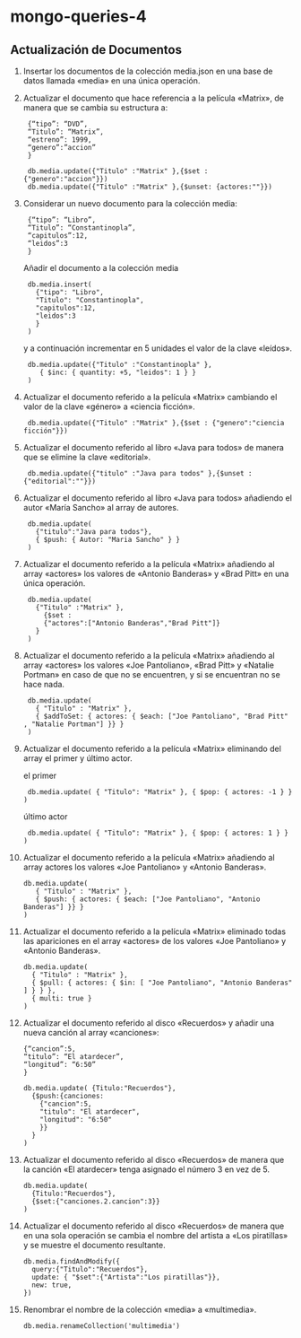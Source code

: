 # mongo-queries-4
## Actualización de Documentos

1. Insertar los documentos de la colección media.json en una base de datos llamada «media» en una única
operación.
2. Actualizar el documento que hace referencia a la película «Matrix», de manera que se cambia su estructura a:

        {“tipo”: “DVD”,
        “Titulo”: “Matrix”,
        “estreno”: 1999,
        “genero”:”accion”
        }
      
        db.media.update({"Titulo" :"Matrix" },{$set : {"genero":"accion"}})
        db.media.update({"Titulo" :"Matrix" },{$unset: {actores:""}})

3. Considerar un nuevo documento para la colección media:

        {“tipo”: “Libro”,
        “Titulo”: “Constantinopla”,
        “capitulos”:12,
        “leidos”:3
        }
        
    Añadir el documento a la colección media 
        
        db.media.insert( 
          {"tipo": "Libro",
          "Titulo": "Constantinopla",
          "capitulos":12,
          "leidos":3
          }
        )
     y a continuación incrementar en 5 unidades el valor de la clave «leídos».      

        db.media.update({"Titulo" :"Constantinopla" },
           { $inc: { quantity: +5, "leidos": 1 } }
        )
       
4. Actualizar el documento referido a la película «Matrix» cambiando el valor de la clave «género» a «ciencia
ficción».

        db.media.update({"Titulo" :"Matrix" },{$set : {"genero":"ciencia ficción"}})

5. Actualizar el documento referido al libro «Java para todos» de manera que se elimine la clave «editorial».

        db.media.update({"titulo" :"Java para todos" },{$unset : {"editorial":""}})

6. Actualizar el documento referido al libro «Java para todos» añadiendo el autor «María Sancho» al array de
autores.

        db.media.update(
          {"titulo":"Java para todos"},
          { $push: { Autor: "Maria Sancho" } }
        )

7. Actualizar el documento referido a la película «Matrix» añadiendo al array «actores» los valores de
«Antonio Banderas» y «Brad Pitt» en una única operación.

        db.media.update(
          {"Titulo" :"Matrix" },
            {$set : 
            {"actores":["Antonio Banderas","Brad Pitt"]}
          }
        )

8. Actualizar el documento referido a la película «Matrix» añadiendo al array «actores» los valores «Joe
Pantoliano», «Brad Pitt» y «Natalie Portman» en caso de que no se encuentren, y si se encuentran no se
hace nada.

        db.media.update(
          { "Titulo" : "Matrix" },
          { $addToSet: { actores: { $each: ["Joe Pantoliano", "Brad Pitt" , "Natalie Portman"] }} }
        )

9. Actualizar el documento referido a la película «Matrix» eliminando del array el primer y último actor.

    el primer
  
        db.media.update( { "Titulo": "Matrix" }, { $pop: { actores: -1 } } )
    último actor
  
        db.media.update( { "Titulo": "Matrix" }, { $pop: { actores: 1 } } )

10. Actualizar el documento referido a la película «Matrix» añadiendo al array actores los valores «Joe
Pantoliano» y «Antonio Banderas».

        db.media.update(
           { "Titulo" : "Matrix" },
           { $push: { actores: { $each: ["Joe Pantoliano", "Antonio Banderas"] }} }
        )
        
11. Actualizar el documento referido a la película «Matrix» eliminado todas las apariciones en el array
«actores» de los valores «Joe Pantoliano» y «Antonio Banderas».

        db.media.update( 
          { "Titulo" : "Matrix" },
          { $pull: { actores: { $in: [ "Joe Pantoliano", "Antonio Banderas" ] } } },     
          { multi: true } 
        )

12. Actualizar el documento referido al disco «Recuerdos» y añadir una nueva canción al array «canciones»:

        {“cancion”:5,
        “titulo”: “El atardecer”,
        “longitud”: “6:50”
        }
        
        db.media.update( {Titulo:"Recuerdos"},
          {$push:{canciones:
            {"cancion":5,
            "titulo": "El atardecer",
            "longitud": "6:50"
            }}
          }
        )

13. Actualizar el documento referido al disco «Recuerdos» de manera que la canción «El atardecer» tenga
asignado el número 3 en vez de 5.

        db.media.update( 
          {Titulo:"Recuerdos"}, 
          {$set:{"canciones.2.cancion":3}} 
        )

14. Actualizar el documento referido al disco «Recuerdos» de manera que en una sola operación se cambia el
nombre del artista a «Los piratillas» y se muestre el documento resultante.

        db.media.findAndModify({
          query:{"Titulo":"Recuerdos"},
          update: { "$set":{"Artista":"Los piratillas"}},
          new: true,
        })

15. Renombrar el nombre de la colección «media» a «multimedia».

        db.media.renameCollection('multimedia')

